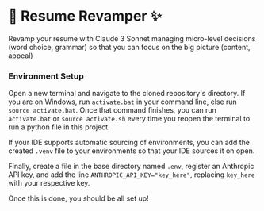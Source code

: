 # 💫 Resume Revamper ✨

Revamp your resume with Claude 3 Sonnet managing micro-level decisions (word choice, grammar) so that you can focus on the big picture (content, appeal)

### Environment Setup

Open a new terminal and navigate to the cloned repository's directory. If you are on Windows, run `activate.bat` in your command line, else run `source activate.bat`. Once that command finishes, you can run `activate.bat` or `source activate.sh` every time you reopen the terminal to run a python file in this project.

If your IDE supports automatic sourcing of environments, you can add the created `.venv` file to your environments so that your IDE sources it on open.

Finally, create a file in the base directory named `.env`, register an Anthropic API key, and add the line `ANTHROPIC_API_KEY="key_here"`, replacing `key_here` with your respective key.

Once this is done, you should be all set up!
